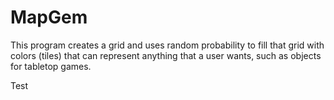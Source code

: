 # MapGem
This program creates a grid and uses random probability to fill that grid with colors (tiles) that can represent anything that a user wants, such as objects for tabletop games.

Test
